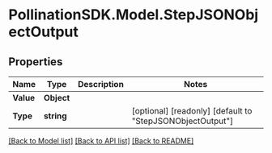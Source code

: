 
# PollinationSDK.Model.StepJSONObjectOutput

## Properties

Name | Type | Description | Notes
------------ | ------------- | ------------- | -------------
**Value** | **Object** |  | 
**Type** | **string** |  | [optional] [readonly] [default to "StepJSONObjectOutput"]

[[Back to Model list]](../README.md#documentation-for-models)
[[Back to API list]](../README.md#documentation-for-api-endpoints)
[[Back to README]](../README.md)

